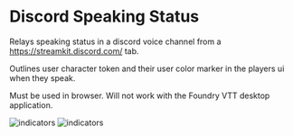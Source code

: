 # Discord Speaking Status
Relays speaking status in a discord voice channel from a https://streamkit.discord.com/ tab.

Outlines user character token and their user color marker in the players ui when they speak.

Must be used in browser. Will not work with the Foundry VTT desktop application.

![indicators](https://github.com/xaukael/discord-speaking-status/blob/ba76675eb8316e94bc6fb246feaaed041ca669d0/speaking-indicators.jpg)
![indicators](https://github.com/xaukael/discord-speaking-status/blob/6c7381110f913505221f74d2969e952d4b6b1d67/to-open-streamkit-tab.jpg)
